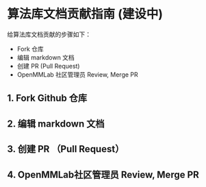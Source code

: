 # 算法库文档贡献指南 (建设中)

给算法库文档贡献的步骤如下：

* Fork 仓库
* 编辑 markdown 文档
* 创建 PR (Pull Request)
* OpenMMLab 社区管理员 Review, Merge PR

## 1. Fork Github 仓库

## 2. 编辑 markdown 文档

## 3. 创建 PR （Pull Request）

## 4. OpenMMLab社区管理员 Review, Merge PR
